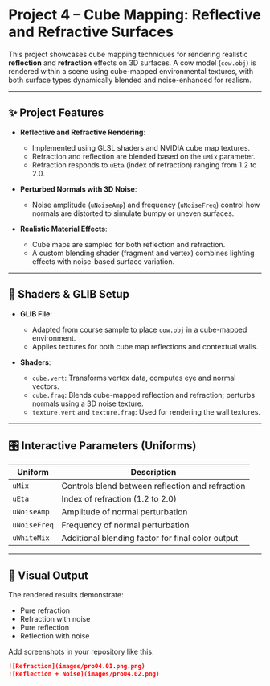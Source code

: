 # Project 4 – Cube Mapping: Reflective and Refractive Surfaces

This project showcases cube mapping techniques for rendering realistic **reflection** and **refraction** effects on 3D surfaces. A cow model (`cow.obj`) is rendered within a scene using cube-mapped environmental textures, with both surface types dynamically blended and noise-enhanced for realism.

---

## ✨ Project Features

- **Reflective and Refractive Rendering**:
  - Implemented using GLSL shaders and NVIDIA cube map textures.
  - Refraction and reflection are blended based on the `uMix` parameter.
  - Refraction responds to `uEta` (index of refraction) ranging from 1.2 to 2.0.

- **Perturbed Normals with 3D Noise**:
  - Noise amplitude (`uNoiseAmp`) and frequency (`uNoiseFreq`) control how normals are distorted to simulate bumpy or uneven surfaces.

- **Realistic Material Effects**:
  - Cube maps are sampled for both reflection and refraction.
  - A custom blending shader (fragment and vertex) combines lighting effects with noise-based surface variation.

---

## 🔧 Shaders & GLIB Setup

- **GLIB File**:
  - Adapted from course sample to place `cow.obj` in a cube-mapped environment.
  - Applies textures for both cube map reflections and contextual walls.

- **Shaders**:
  - `cube.vert`: Transforms vertex data, computes eye and normal vectors.
  - `cube.frag`: Blends cube-mapped reflection and refraction; perturbs normals using a 3D noise texture.
  - `texture.vert` and `texture.frag`: Used for rendering the wall textures.

---

## 🎛️ Interactive Parameters (Uniforms)

| Uniform      | Description                                        |
|--------------|----------------------------------------------------|
| `uMix`       | Controls blend between reflection and refraction   |
| `uEta`       | Index of refraction (1.2 to 2.0)                   |
| `uNoiseAmp`  | Amplitude of normal perturbation                   |
| `uNoiseFreq` | Frequency of normal perturbation                   |
| `uWhiteMix`  | Additional blending factor for final color output  |

---

## 📸 Visual Output

The rendered results demonstrate:
- Pure refraction
- Refraction with noise
- Pure reflection
- Reflection with noise

Add screenshots in your repository like this:

```markdown
![Refraction](images/pro04.01.png.png)
![Reflection + Noise](images/pro04.02.png)
